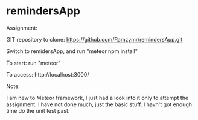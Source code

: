 # remindersApp
Assignment:


GIT repository to clone: https://github.com/Ramzymr/remindersApp.git

Switch to remidersApp, and run "meteor npm install"

To start: run "meteor"

To access:  http://localhost:3000/

Note:

I am new to Meteor framework, I just had a look into it only to attempt the assignment. I have not done much, just the basic stuff. I havn't got enough time do the unit test past.
